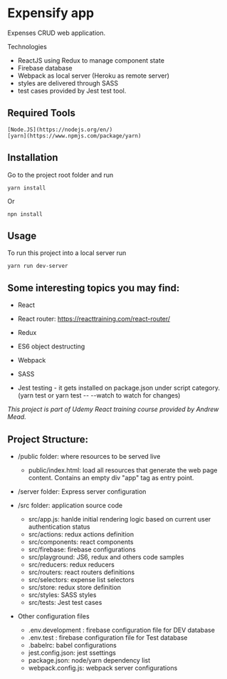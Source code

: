 # Expensify app

Expenses CRUD web application. 

Technologies

-  ReactJS using Redux to manage component state
-  Firebase database
-  Webpack as local server (Heroku as remote server)
-  styles are delivered through SASS 
-  test cases provided by Jest test tool.


## Required Tools
    [Node.JS](https://nodejs.org/en/)
    [yarn](https://www.npmjs.com/package/yarn) 

## Installation
Go to the project root folder and run
```
yarn install
```
Or
```
npn install
```

## Usage
To run this project into a local server run
```
yarn run dev-server
```

## Some interesting topics you may find:

- React 

- React router: https://reacttraining.com/react-router/

- Redux

- ES6 object destructing

- Webpack

- SASS

- Jest testing - it gets installed on package.json under script category. (yarn test or yarn test -- --watch to watch for changes)

*This project is part of Udemy React training course provided by Andrew Mead.* 

## Project Structure:

- /public folder: where resources to be served live
  - public/index.html: load all resources that generate the web page content. Contains an empty div "app" tag as entry point.

- /server folder: Express server configuration 

- /src folder: application source code
  - src/app.js: hanlde initial rendering logic based on current user authentication status
  - src/actions: redux actions definition
  - src/components: react components
  - src/firebase: firebase configurations
  - src/playground: JS6, redux and others code samples
  - src/reducers: redux reducers
  - src/routers: react routers definitions
  - src/selectors: expense list selectors
  - src/store: redux store definition
  - src/styles: SASS styles
  - src/tests: Jest test cases

- Other configuration files
  - .env.development : firebase configuration file for DEV database
  - .env.test : firebase configuration file for Test database
  - .babelrc: babel configurations
  - jest.config.json: jest ssettings
  - package.json: node/yarn dependency list
  - webpack.config.js: webpack server configurations